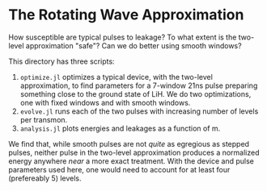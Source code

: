 # The Rotating Wave Approximation

How susceptible are typical pulses to leakage?
To what extent is the two-level approximation "safe"?
Can we do better using smooth windows?

This directory has three scripts:
1. `optimize.jl` optimizes a typical device, with the two-level approximation,
    to find parameters for a 7-window 21ns pulse preparing something close to the ground state of LiH.
    We do two optimizations, one with fixed windows and with smooth windows.
2. `evolve.jl` runs each of the two pulses with increasing number of levels per transmon.
3. `analysis.jl` plots energies and leakages as a function of m.

We find that, while smooth pulses are not *quite* as egregious as stepped pulses,
    neither pulse in the two-level approximation produces a normalized energy
    anywhere *near* a more exact treatment.
With the device and pulse parameters used here,
    one would need to account for at least four (prefereably 5) levels.